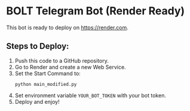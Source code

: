 # BOLT Telegram Bot (Render Ready)
This bot is ready to deploy on https://render.com.

## Steps to Deploy:
1. Push this code to a GitHub repository.
2. Go to Render and create a new Web Service.
3. Set the Start Command to:
   ```
   python main_modified.py
   ```
4. Set environment variable `YOUR_BOT_TOKEN` with your bot token.
5. Deploy and enjoy!
